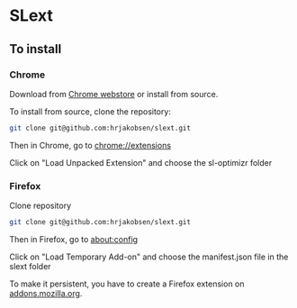 # SLext

## To install
### Chrome

Download from [Chrome webstore](https://chrome.google.com/webstore/detail/slext/jlajbdlfgkklpjdgnhajdohfjbihming?hl=en) or install from source.

To install from source, clone the repository:

```bash
git clone git@github.com:hrjakobsen/slext.git
```
Then in Chrome, go to [chrome://extensions](chrome://extensions)

Click on "Load Unpacked Extension" and choose the sl-optimizr folder

### Firefox
Clone repository
```bash
git clone git@github.com:hrjakobsen/slext.git
```
Then in Firefox, go to [about:config](about:config)

Click on "Load Temporary Add-on" and choose the manifest.json file in the slext folder

To make it persistent, you have to create a Firefox extension on [addons.mozilla.org](https://addons.mozilla.org/en-US/developers/addon/submit/distribution).
